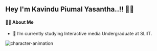 ## Hey I'm Kavindu Piumal Yasantha..!! 👋😍

#### 🙋‍♂️ About Me

* 🌱 I’m currently studying Interactive media Undergraduate at SLIIT.






![character-animation](https://user-images.githubusercontent.com/88796808/171914658-46a483fc-8067-4723-94cb-650cdb6ca43e.gif)


